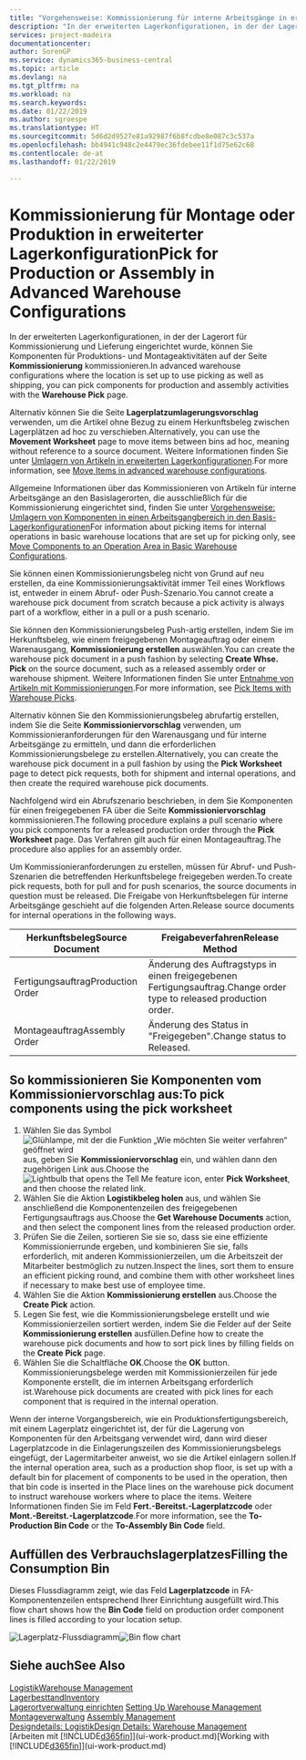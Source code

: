 ```yaml
---
title: "Vorgehensweise: Kommissionierung für interne Arbeitsgänge in erweiterter Lagerkonfigurationen | Microsoft Docs"
description: "In der erweiterten Lagerkonfigurationen, in der der Lagerort für Kommissionierung und Lieferung eingerichtet wurde, können Sie Komponenten für Produktions- und Montageaktivitäten auf der Seite **Kommissionierung** kommissionieren."
services: project-madeira
documentationcenter: 
author: SorenGP
ms.service: dynamics365-business-central
ms.topic: article
ms.devlang: na
ms.tgt_pltfrm: na
ms.workload: na
ms.search.keywords: 
ms.date: 01/22/2019
ms.author: sgroespe
ms.translationtype: HT
ms.sourcegitcommit: 5d6d2d9527e81a92987f6b8fcdbe8e087c3c537a
ms.openlocfilehash: bb4941c948c2e4479ec36fdebee11f1d75e62c68
ms.contentlocale: de-at
ms.lasthandoff: 01/22/2019

---
```

# <a name="pick-for-production-or-assembly-in-advanced-warehouse-configurations"></a><span data-ttu-id="ef2f7-103">Kommissionierung für Montage oder Produktion in erweiterter Lagerkonfiguration</span><span class="sxs-lookup"><span data-stu-id="ef2f7-103">Pick for Production or Assembly in Advanced Warehouse Configurations</span></span>
<span data-ttu-id="ef2f7-104">In der erweiterten Lagerkonfigurationen, in der der Lagerort für Kommissionierung und Lieferung eingerichtet wurde, können Sie Komponenten für Produktions- und Montageaktivitäten auf der Seite **Kommissionierung** kommissionieren.</span><span class="sxs-lookup"><span data-stu-id="ef2f7-104">In advanced warehouse configurations where the location is set up to use picking as well as shipping, you can pick components for production and assembly activities with the **Warehouse Pick** page.</span></span>  

<span data-ttu-id="ef2f7-105">Alternativ können Sie die Seite **Lagerplatzumlagerungsvorschlag** verwenden, um die Artikel ohne Bezug zu einem Herkunftsbeleg zwischen Lagerplätzen ad hoc zu verschieben.</span><span class="sxs-lookup"><span data-stu-id="ef2f7-105">Alternatively, you can use the **Movement Worksheet** page to move items between bins ad hoc, meaning without reference to a source document.</span></span> <span data-ttu-id="ef2f7-106">Weitere Informationen finden Sie unter [Umlagern von Artikeln in erweiterten Lagerkonfigurationen](warehouse-how-to-move-items-in-advanced-warehousing.md).</span><span class="sxs-lookup"><span data-stu-id="ef2f7-106">For more information, see [Move Items in advanced warehouse configurations](warehouse-how-to-move-items-in-advanced-warehousing.md).</span></span>  

<span data-ttu-id="ef2f7-107">Allgemeine Informationen über das Kommissionieren von Artikeln für interne Arbeitsgänge an den Basislagerorten, die ausschließlich für die Kommissionierung eingerichtet sind, finden Sie unter [Vorgehensweise: Umlagern von Komponenten in einen Arbeitsgangbereich in den Basis-Lagerkonfigurationen](warehouse-how-to-move-components-to-an-operation-area-in-basic-warehousing.md)</span><span class="sxs-lookup"><span data-stu-id="ef2f7-107">For information about picking items for internal operations in basic warehouse locations that are set up for picking only, see [Move Components to an Operation Area in Basic Warehouse Configurations](warehouse-how-to-move-components-to-an-operation-area-in-basic-warehousing.md).</span></span>  

<span data-ttu-id="ef2f7-108">Sie können einen Kommissionierungsbeleg nicht von Grund auf neu erstellen, da eine Kommissionierungsaktivität immer Teil eines Workflows ist, entweder in einem Abruf- oder Push-Szenario.</span><span class="sxs-lookup"><span data-stu-id="ef2f7-108">You cannot create a warehouse pick document from scratch because a pick activity is always part of a workflow, either in a pull or a push scenario.</span></span>  

<span data-ttu-id="ef2f7-109">Sie können den Kommissionierungsbeleg Push-artig erstellen, indem Sie im Herkunftsbeleg, wie einem freigegebenen Montageauftrag oder einem Warenausgang, **Kommissionierung erstellen** auswählen.</span><span class="sxs-lookup"><span data-stu-id="ef2f7-109">You can create the warehouse pick document in a push fashion by selecting **Create Whse. Pick** on the source document, such as a released assembly order or warehouse shipment.</span></span> <span data-ttu-id="ef2f7-110">Weitere Informationen finden Sie unter [Entnahme von Artikeln mit Kommissionierungen](warehouse-how-to-pick-items-for-warehouse-shipment.md).</span><span class="sxs-lookup"><span data-stu-id="ef2f7-110">For more information, see [Pick Items with Warehouse Picks](warehouse-how-to-pick-items-for-warehouse-shipment.md).</span></span>  

<span data-ttu-id="ef2f7-111">Alternativ können Sie den Kommissionierungsbeleg abrufartig erstellen, indem Sie die Seite **Kommissioniervorschlag** verwenden, um Kommissionieranforderungen für den Warenausgang und für interne Arbeitsgänge zu ermitteln, und dann die erforderlichen Kommissionierungsbelege zu erstellen.</span><span class="sxs-lookup"><span data-stu-id="ef2f7-111">Alternatively, you can create the warehouse pick document in a pull fashion by using the **Pick Worksheet** page to detect pick requests, both for shipment and internal operations, and then create the required warehouse pick documents.</span></span>  

<span data-ttu-id="ef2f7-112">Nachfolgend wird ein Abrufszenario beschrieben, in dem Sie Komponenten für einen freigegebenen FA über die Seite **Kommissioniervorschlag** kommissionieren.</span><span class="sxs-lookup"><span data-stu-id="ef2f7-112">The following procedure explains a pull scenario where you pick components for a released production order through the **Pick Worksheet** page.</span></span> <span data-ttu-id="ef2f7-113">Das Verfahren gilt auch für einen Montageauftrag.</span><span class="sxs-lookup"><span data-stu-id="ef2f7-113">The procedure also applies for an assembly order.</span></span>  

<span data-ttu-id="ef2f7-114">Um Kommissionieranforderungen zu erstellen, müssen für Abruf- und Push-Szenarien die betreffenden Herkunftsbelege freigegeben werden.</span><span class="sxs-lookup"><span data-stu-id="ef2f7-114">To create pick requests, both for pull and for push scenarios, the source documents in question must be released.</span></span> <span data-ttu-id="ef2f7-115">Die Freigabe von Herkunftsbelegen für interne Arbeitsgänge geschieht auf die folgenden Arten.</span><span class="sxs-lookup"><span data-stu-id="ef2f7-115">Release source documents for internal operations in the following ways.</span></span>  

|<span data-ttu-id="ef2f7-116">Herkunftsbeleg</span><span class="sxs-lookup"><span data-stu-id="ef2f7-116">Source Document</span></span>|<span data-ttu-id="ef2f7-117">Freigabeverfahren</span><span class="sxs-lookup"><span data-stu-id="ef2f7-117">Release Method</span></span>|  
|---------------------|--------------------|  
|<span data-ttu-id="ef2f7-118">Fertigungsauftrag</span><span class="sxs-lookup"><span data-stu-id="ef2f7-118">Production Order</span></span>|<span data-ttu-id="ef2f7-119">Änderung des Auftragstyps in einen freigegebenen Fertigungsauftrag.</span><span class="sxs-lookup"><span data-stu-id="ef2f7-119">Change order type to released production order.</span></span>|  
|<span data-ttu-id="ef2f7-120">Montageauftrag</span><span class="sxs-lookup"><span data-stu-id="ef2f7-120">Assembly Order</span></span>|<span data-ttu-id="ef2f7-121">Änderung des Status in "Freigegeben".</span><span class="sxs-lookup"><span data-stu-id="ef2f7-121">Change status to Released.</span></span>|  

## <a name="to-pick-components-using-the-pick-worksheet"></a><span data-ttu-id="ef2f7-122">So kommissionieren Sie Komponenten vom Kommissioniervorschlag aus:</span><span class="sxs-lookup"><span data-stu-id="ef2f7-122">To pick components using the pick worksheet</span></span>  
1.  <span data-ttu-id="ef2f7-123">Wählen Sie das Symbol ![Glühlampe, mit der die Funktion „Wie möchten Sie weiter verfahren“ geöffnet wird](media/ui-search/search_small.png "Wie möchten Sie weiter verfahren?") aus, geben Sie **Kommissioniervorschlag** ein, und wählen dann den zugehörigen Link aus.</span><span class="sxs-lookup"><span data-stu-id="ef2f7-123">Choose the ![Lightbulb that opens the Tell Me feature](media/ui-search/search_small.png "Tell me what you want to do") icon, enter **Pick Worksheet**, and then choose the related link.</span></span>  
2.  <span data-ttu-id="ef2f7-124">Wählen Sie die Aktion **Logistikbeleg holen** aus, und wählen Sie anschließend die Komponentenzeilen des freigegebenen Fertigungsauftrags aus.</span><span class="sxs-lookup"><span data-stu-id="ef2f7-124">Choose the **Get Warehouse Documents** action, and then select the component lines from the released production order.</span></span>  
3.  <span data-ttu-id="ef2f7-125">Prüfen Sie die Zeilen, sortieren Sie sie so, dass sie eine effiziente Kommissionierrunde ergeben, und kombinieren Sie sie, falls erforderlich, mit anderen Kommissionierzeilen, um die Arbeitszeit der Mitarbeiter bestmöglich zu nutzen.</span><span class="sxs-lookup"><span data-stu-id="ef2f7-125">Inspect the lines, sort them to ensure an efficient picking round, and combine them with other worksheet lines if necessary to make best use of employee time.</span></span>  
4.  <span data-ttu-id="ef2f7-126">Wählen Sie die Aktion **Kommissionierung erstellen** aus.</span><span class="sxs-lookup"><span data-stu-id="ef2f7-126">Choose the **Create Pick** action.</span></span>  
5.  <span data-ttu-id="ef2f7-127">Legen Sie fest, wie die Kommissionierungsbelege erstellt und wie Kommissionierzeilen sortiert werden, indem Sie die Felder auf der Seite **Kommissionierung erstellen** ausfüllen.</span><span class="sxs-lookup"><span data-stu-id="ef2f7-127">Define how to create the warehouse pick documents and how to sort pick lines by filling fields on the **Create Pick** page.</span></span>  
6.  <span data-ttu-id="ef2f7-128">Wählen Sie die Schaltfläche **OK**.</span><span class="sxs-lookup"><span data-stu-id="ef2f7-128">Choose the **OK** button.</span></span> <span data-ttu-id="ef2f7-129">Kommissionierungsbelege werden mit Kommissionierzeilen für jede Komponente erstellt, die im internen Arbeitsgang erforderlich ist.</span><span class="sxs-lookup"><span data-stu-id="ef2f7-129">Warehouse pick documents are created with pick lines for each component that is required in the internal operation.</span></span>  

<span data-ttu-id="ef2f7-130">Wenn der interne Vorgangsbereich, wie ein Produktionsfertigungsbereich, mit einem Lagerplatz eingerichtet ist, der für die Lagerung von Komponenten für den Arbeitsgang verwendet wird, dann wird dieser Lagerplatzcode in die Einlagerungszeilen des Kommissionierungsbelegs eingefügt, der Lagermitarbeiter anweist, wo sie die Artikel einlagern sollen.</span><span class="sxs-lookup"><span data-stu-id="ef2f7-130">If the internal operation area, such as a production shop floor, is set up with a default bin for placement of components to be used in the operation, then that bin code is inserted in the Place lines on the warehouse pick document to instruct warehouse workers where to place the items.</span></span> <span data-ttu-id="ef2f7-131">Weitere Informationen finden Sie im Feld **Fert.-Bereitst.-Lagerplatzcode** oder **Mont.-Bereitst.-Lagerplatzcode**.</span><span class="sxs-lookup"><span data-stu-id="ef2f7-131">For more information, see the **To-Production Bin Code** or the **To-Assembly Bin Code** field.</span></span>

## <a name="filling-the-consumption-bin"></a><span data-ttu-id="ef2f7-132">Auffüllen des Verbrauchslagerplatzes</span><span class="sxs-lookup"><span data-stu-id="ef2f7-132">Filling the Consumption Bin</span></span>
<span data-ttu-id="ef2f7-133">Dieses Flussdiagramm zeigt, wie das Feld **Lagerplatzcode** in FA-Komponentenzeilen entsprechend Ihrer Einrichtung ausgefüllt wird.</span><span class="sxs-lookup"><span data-stu-id="ef2f7-133">This flow chart shows how the **Bin Code** field on production order component lines is filled according to your location setup.</span></span>

<span data-ttu-id="ef2f7-134">![Lagerplatz-Flussdiagramm](media/binflow.png "Lagerfluss")</span><span class="sxs-lookup"><span data-stu-id="ef2f7-134">![Bin flow chart](media/binflow.png "BinFlow")</span></span>  

## <a name="see-also"></a><span data-ttu-id="ef2f7-135">Siehe auch</span><span class="sxs-lookup"><span data-stu-id="ef2f7-135">See Also</span></span>
[<span data-ttu-id="ef2f7-136">Logistik</span><span class="sxs-lookup"><span data-stu-id="ef2f7-136">Warehouse Management</span></span>](warehouse-manage-warehouse.md)  
[<span data-ttu-id="ef2f7-137">Lagerbesttand</span><span class="sxs-lookup"><span data-stu-id="ef2f7-137">Inventory</span></span>](inventory-manage-inventory.md)  
<span data-ttu-id="ef2f7-138">[Lagerortverwaltung einrichten](warehouse-setup-warehouse.md)   </span><span class="sxs-lookup"><span data-stu-id="ef2f7-138">[Setting Up Warehouse Management](warehouse-setup-warehouse.md)   </span></span>  
<span data-ttu-id="ef2f7-139">[Montageverwaltung](assembly-assemble-items.md)  </span><span class="sxs-lookup"><span data-stu-id="ef2f7-139">[Assembly Management](assembly-assemble-items.md)  </span></span>  
[<span data-ttu-id="ef2f7-140">Designdetails: Logistik</span><span class="sxs-lookup"><span data-stu-id="ef2f7-140">Design Details: Warehouse Management</span></span>](design-details-warehouse-management.md)  
<span data-ttu-id="ef2f7-141">[Arbeiten mit [!INCLUDE[d365fin](includes/d365fin_md.md)]](ui-work-product.md)</span><span class="sxs-lookup"><span data-stu-id="ef2f7-141">[Working with [!INCLUDE[d365fin](includes/d365fin_md.md)]](ui-work-product.md)</span></span>

